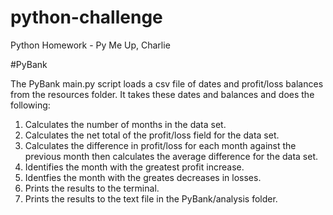 # python-challenge
Python Homework - Py Me Up, Charlie

#PyBank

The PyBank main.py script loads a csv file of dates and profit/loss balances from the resources folder. It takes these dates and balances and does the following:

1. Calculates the number of months in the data set.
2. Calculates the net total of the profit/loss field for the data set.
3. Calculates the difference in profit/loss for each month against the previous month then calculates the average difference for the data set.
4. Identifies the month with the greatest profit increase.
5. Identfies the month with the greates decreases in losses.
6. Prints the results to the terminal.
7. Prints the results to the text file in the PyBank/analysis folder.